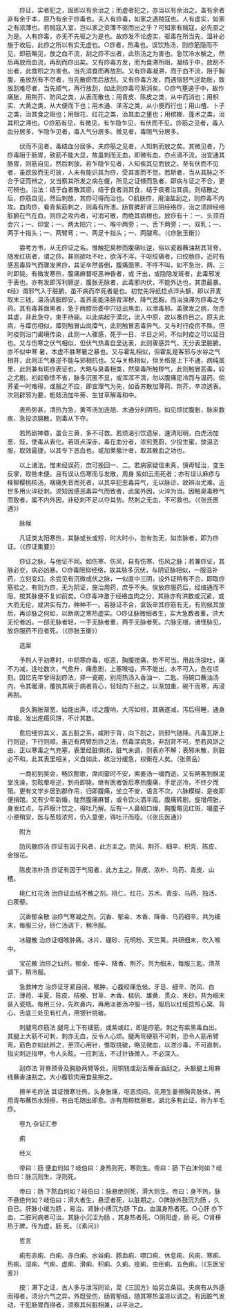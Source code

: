 <!-- { "loadSidebar": true } -->
　　痧证，实者犯之，固即以有余治之；而虚者犯之，亦当以有余治之。盖有余者非有余于本，原乃有余于痧毒也。夫人有痧毒，如家之遇贼寇也。人有虚实，如家之有浓薄也。若贼寇入室，岂以家之资薄不驱而出之乎？可知家有贼寇，必先驱之为是。人有痧毒，亦无不先驱之为是也。故痧发不论虚实，驱毒在所当先，温补必施于收后，此痧之所以有实无虚也。○痧者，热毒也。误饮热汤，则痧筋隐而不见，即筋略见，放之血不流，刮之痧不出者，此热汤之为害也。急饮冷水解之，然后再放而血流，再刮而痧出矣。又有痧毒方发，而为食滞所阻，凝结于中，放刮不出者，此食积之为害也。当先消食而再放刮。又有痧毒凝滞，而于血不流，阻于胸腹，虽放刮有不尽者，当先散瘀而后放刮。又有痧毒方发，而遇恼怒气逆助胀，致放刮难尽者，当先顺气，再行放刮，如此则痧毒可渐消矣。○痧气壅遏于中，故作痛胀，用荆芥、防风之类，从表而散也；用青皮、陈皮之类，从中而消也；用枳实、大黄之类，从大便而下也；用木通、泽泻之类，从小便而行也；用山楂、卜子之类，治其食之阻也；用银花、红花之类，治其血之壅也；用槟榔、蓬术之类，治其积之滞也。○痧筋有见，有微见，有乍隐乍见，有伏而不见。痧筋之见者，毒入血分居多，乍隐乍见者，毒入气分居多。微见者，毒阻气分居多。

　　伏而不见者，毒结血分居多。夫痧筋之见者，人知刺而放之矣。其微见者，乃痧毒阻于肠胃，致筋不能大显，故虽刺而无血，即微有血，亦点滴不流，治宜通其肠胃，则筋自见，然后刺放。若乍隐乍见者，人知俟其见而放之。至有伏而不见者，虽欲放而无可放，人未有能识其为痧，受其害而不觉。若斯者，当从其脉之不合于证而辨之，又当察其所发之病在缓，所见之证倏而急者，即病与证之不合，更可辨也。治法：结于血者散其瘀，结于食者消其食，结于痰者治其痰。则结散之后，痧筋自见，然后刺放，其痧可得而治也。○肌肤痧，用油盐刮之，则痧毒不内攻。血肉痧，看青紫筋刺之，则毒有所泄。肠胃脾肝肾三阴经络痧，治之须辨经络脏腑在气在血，则痧之攻内者，可消可散，而绝其病根也。放痧有十：一、头顶百会穴；一、印堂；一、两太阳穴；一、喉中两旁；一、舌下两旁；一、双乳；一、两手十指头；一、两臂弯；一、两足十指头；一、两腿弯。（《痧胀玉衡》）

　　尝考方书，从无痧证之名。惟触犯臭秽而腹痛吐逆，俗以瓷器蘸油刮其背脊，随发红斑者，谓之痧。甚则欲吐不吐，欲泻不泻，干呕绞痛者，曰绞肠痧。近时有感恶毒异气而骤发黑痧，其证卒然昏倒，腹痛面黑，不呼不叫，如不急治，两、三时即毙。有微发寒热，腹痛麻瞀呕恶神昏者，或 汗出，或隐隐发斑者，此毒邪发于表也。亦有发即泻利厥逆，腹胀无脉者，此毒邪内伏，不能外达也，其患最暴。《经》谓邪气入于脏腑，虽不病而卒死者是也。初觉先将纸捻点淬头额，即以荞麦取末三钱，温汤调服即安。盖荞麦能涤肠胃滓秽，降气宽胸，而治浊滞为痧毒之专药。其有毒甚面黑者，急于两膝后委中穴砭出黑血，以泄毒邪。盖骤发之病，勿虑其虚，非此急夺，束手待毙。以此病起于漠北，流入中原，故以番痧目之。原夫此病，与瘴疠相似，瘴则触冒山岚瘴气，此则触冒恶毒异气。又与时行疫疠不殊，但时疫则沿门阖境传染，此则一人骤感，死于一日、半日之间，不似时疫之可以延日也。又与伤寒之伏气相似，但伏气热毒自里达表，此则骤感异气，无分表里脏腑。亦不似中寒 暑，本虚不胜寒暑之暴也。又与霍乱相似，但霍乱是客邪与水谷之气相并，此则正气暴逆不能与邪相抗也。又与关格相似，但关格是上下不通，病纯属里，此则兼有斑痧表证也。大略与臭毒相类，然臭毒所触秽气，此则触冒恶毒，较之尤剧。初起昏愦不省，脉多沉匿不显，或浑浑不清，勿以腹痛足冷而与温药。倘荞麦一时难得，或服之不应，即宜理气为先，如香苏散加薄荷、荆芥，辛凉透表。次则辟邪为要，栀豉汤加牛蒡、生甘草解毒和中。

　　表热势甚，清热为急，黄芩汤加连翘、木通分利阴阳。如见烦扰腹胀，脉来数疾，急投凉膈散，则毒从下夺。

　　若热剧神昏，虽合三黄，多不可救。若烦渴引饮遗尿，速清阳明，白虎汤加葱、豉，使毒从表化。若斑点深赤，毒在血分者，浓煎茺蔚，少投生蜜，放温恣服，取效最捷，以其专下恶血也。或加莱菔汁者，取其散血之功也。

　　以上诸法，惟未经误药，庶可挽回一、二。若病家疑信未真，慎毋轻治，变生反掌，取咎未便。且有误认伤寒而与发散，周身 紫如云而死者；亦有误认麻疹与柽柳樱桃核汤，咽痛失音而死者，以其卒犯恶毒异气，无以脉诊，故辨治尤难。近世多用火淬砭刺，须知因感恶毒异气而致者，此属外因，火淬为当。因触臭毒秽气而致者，属不内外因，非砭刺不足以夺其势。然刺之无血，不可救也。（《张氏医通》）

　　脉候

　　凡证类太阳寒热，其脉或长或短，时大时小，忽有忽无，如祟脉者，即为痧证。（《痧证集要》）

　　痧证之脉，与他证不同。如伤寒、伤风，自有伤寒、伤风之脉；若兼痧证，其脉必变，病必凶暴。○痧毒阻抑经络，故其脉多沉伏，与阴证脉相似，一服温补药，立刻变幻。余尝见有沉微或伏之脉，一似直中三阴，设外证稍有不合，即取痧筋验之，有则为痧，无为阴证，施治用药，庶乎不失。俟放痧服药后，经络通而不阻，按其脉便不复如前矣。○痧毒冲激于经络血肉之分，其脉亦有洪数或沉紧，或大而无伦，或洪实有力，种种不一。若脉证不合，盒饭审其痧筋有无，有则候其放后，再诊脉之何如，以断病之寒热虚实。○痧证脉微细者生，实大急数者重，洪大无伦者凶。一部无脉者轻，一手无脉者重，两手无脉者死。六脉无根，诸怪脉见，放痧服药不应者死。（《痧胀玉衡》）

　　选案

　　予荆人于初寒时，中阴寒痧毒，呕恶，胸腹搅痛，势不可当。用盐汤探吐，痛不为减，连吐数次，气愈升，痛愈剧，上塞喉嗌，声不能出，水不可入，危在顷刻。因忆先年曾得刮痧法，择一瓷碗，别用热汤入香油一、二匙，将碗口蘸油汤内，令其暖滑，覆执其碗于病者背心，轻轻向下刮之，以渐加重，碗干而寒，再浸再刮。

　　良久胸胀渐宽，始能出声，顷之腹响，大泻如倾，其痛遂减，泻后得睡，通身痒极，发出疙瘩风饼，不计其数。

　　愈后细穷其义，盖五脏之系，咸附于背，向下刮之，则邪气随降。凡毒瓦斯上行则逆，下行则顺。虽近有两臂刮痧之法，然毒深病急，非刮背不可。至若风饼之由，正以寒毒之气充塞，表里经脏俱闭，脏气未调，则表亦不解；表邪未散，则脏必不和。此其表里相关，义自如此，故治分缓急，权衡在人矣。（张景岳）

　　一商初到吴会，畅饮酣歌，席间霎时不安，索姜汤一啜而逝。又有朔客到枫混堂洗澡，忽眩晕呕逆，到舟即毙。继有医者饭后寒热腹痛，手足逆冷，不终夕而殂。更有文学乡居到郡作吊，归即腹痛，坐立不安，语言不次，六脉模糊，是夜即便捐馆。又有少年新婚，陡然腹痛麻瞀，或令饮火酒半瓯，腹痛转剧，旋增颅胀，身发红点，与芦根汁饮之，得吐乃解。后有一人鼻衄口燥，胸腹略见红斑，啜童子小便稍安，医与葱豉浓煎，仍入童便，得吐汗而痊。（《张氏医通》）

　　附方

　　防风散痧汤 痧证有因于风者，此方主之。防风、荆芥、细辛、枳壳、陈皮、金银花。

　　陈皮浓朴汤 痧证有因于气阻者，此方主之。陈皮、浓朴、乌药、青皮、山楂。

　　桃仁红花汤 治痧证血结不散之剂。桃仁、红花、苏木、青皮、乌药、独活、白蒺藜。

　　沉香郁金散 治痧气寒凝之剂。沉香、郁金、木香、降香、乌药细辛。共为细末，每服三分，砂仁汤调下，稍冷服。

　　冰硼散 治痧证咽喉肿痛。冰片、硼砂、元明粉、天竺黄。共研细末，吹入喉中。

　　宝花散 治痧之仙剂。郁金、细辛、降香、荆芥。共为细末，每服三匙，清茶调下，稍冷服。

　　急救神方 治痧证牙紧目闭，喉肿，心腹绞痛危候。牙皂、细辛、防风、白芷、薄荷、半夏、陈皮、桔梗、甘草、木香、枯矾、雄黄、贯众、朱砂。共为细末装入瓷瓶。每用三分，先吹鼻内，再用淡姜汤冲服一钱，服后以红纸捻照心窝、背心、舌底三处见有红点，用银针挑破。

　　刺腿弯痧筋法 腿弯上下有细筋，或紫或红，即是痧筋。刺之有紫黑毒血出。其腿上大筋不可刺，刺亦无血，反令人心烦。腿两弯硬筋不可刺，恐令人筋吊臂弯。筋色亦如此辨之，至顶心用针，惟取挑破，略见微血，以泄沙毒，不可直刺，指尖刺近指甲，令人头眩。一应刺法，不过针锋微入，不必深入。

　　刮痧法 背脊颈骨及胸胁两臂等处，用铜钱或刮舌蘸香油刮之。头额腿上用麻线蘸香油刮之。大小腹软肉用食盐擦之。

　　擦羊毛痧法 其证憎寒壮热，头身胀痛，呕恶烦闷。先用生姜擦胸背肢体，再用青布蘸热水频擦，有白毛随出即愈。亦有用粽糕擦者。湖北多有此证，称为羊毛痧。

　　卷九·杂证汇参

　　痢

　　经义

　　帝曰：肠 便血何如？岐伯曰：身热则死，寒则生。帝曰：肠 下白沫何如？岐伯曰：脉沉则生，浮则死。

　　帝曰：肠 下脓血何如？岐伯曰：脉悬绝则死，滑大则生。帝曰：身不热，脉不悬绝何如？岐伯曰：滑大者生，悬涩者死，以脏期之。○脾脉外鼓沉为肠 ，久自已。肝脉小缓为肠 ，易治。肾脉小搏沉为肠 下血，血温身热者死。○心肝 亦下血，二脏同病者可治。其脉小沉涩为肠 ，其身热者死。○阴阳虚，肠 死。○肾移热于脾，传为虚，肠 死。（《素问》）

　　哲言

　　痢有赤痢、白痢、赤白痢、水谷痢、脓血痢、噤口痢、休息痢、风痢、寒痢、热痢、湿痢、气痢、虚痢、滑痢、积痢、久痢、疫痢、虫疰痢、五色痢。（《东医宝鉴》）

　　按：滞下之证，古人多与泄泻同论，至《三因方》始另立条目。夫病有从外感而得者，须分六气之异，外既受伤，肠胃郁结，随其寒热温凉以调之。有因脏气发动，干犯肠胃而得者，须察其何脏相兼，以平治之。

